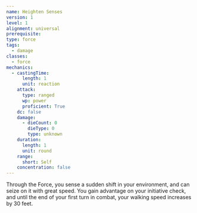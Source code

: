 ```yaml
---
name: Heighten Senses
version: 1
level: 1
alignment: universal
prerequisite: 
type: force
tags:
  - damage
classes:
  - force
mechanics:
  - castingTime:
      length: 1
      unit: reaction
    attack:
      type: ranged
      wp: power
      proficient: True
    dc: false
    damage:
      - dieCount: 0
        dieType: 0
        type: unknown
    duration:
      length: 1
      unit: round
    range:
      short: Self
    concentration: false
---
```

Through the Force, you sense a sudden shift in your environment, and can seize on it with great speed. You gain advantage on your initiative check, and until the end of your first turn in combat, your walking speed increases by 30 feet.
    